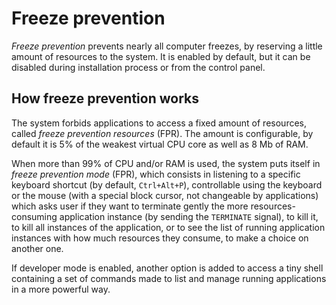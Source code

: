 # Freeze prevention

_Freeze prevention_ prevents nearly all computer freezes, by reserving a little amount of resources to the system.
It is enabled by default, but it can be disabled during installation process or from the control panel.

## How freeze prevention works

The system forbids applications to access a fixed amount of resources, called _freeze prevention resources_ (FPR).
The amount is configurable, by default it is 5% of the weakest virtual CPU core as well as 8 Mb of RAM.

When more than 99% of CPU and/or RAM is used, the system puts itself in _freeze prevention mode_ (FPR), which consists in listening to a specific keyboard shortcut (by default, `Ctrl+Alt+P`), controllable using the keyboard or the mouse (with a special block cursor, not changeable by applications) which asks user if they want to terminate gently the more resources-consuming application instance (by sending the `TERMINATE` signal), to kill it, to kill all instances of the application, or to see the list of running application instances with how much resources they consume, to make a choice on another one.

If developer mode is enabled, another option is added to access a tiny shell containing a set of commands made to list and manage running applications in a more powerful way.
